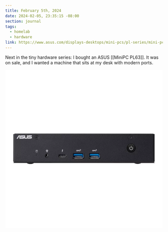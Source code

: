 ```yaml
---
title: February 5th, 2024
date: 2024-02-05, 23:35:15 -08:00
section: journal
tags:
  - homelab
  - hardware
link: https://www.asus.com/displays-desktops/mini-pcs/pl-series/mini-pc-pl63/
---
```

Next in the tiny hardware series: I bought an ASUS [[MiniPC PL63]]. It was on sale, and I wanted a machine that sits at my desk with modern ports. 

![](/assets/IMG_4803.webp)
